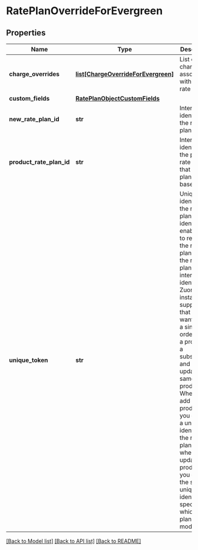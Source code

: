 # RatePlanOverrideForEvergreen

## Properties
Name | Type | Description | Notes
------------ | ------------- | ------------- | -------------
**charge_overrides** | [**list[ChargeOverrideForEvergreen]**](ChargeOverrideForEvergreen.md) | List of charges associated with the rate plan.  | [optional] 
**custom_fields** | [**RatePlanObjectCustomFields**](RatePlanObjectCustomFields.md) |  | [optional] 
**new_rate_plan_id** | **str** | Internal identifier of the rate plan.  | [optional] 
**product_rate_plan_id** | **str** | Internal identifier of the product rate plan that the rate plan is based on.  | 
**unique_token** | **str** | Unique identifier for the rate plan. This identifier enables you to refer to the rate plan before the rate plan has an internal identifier in Zuora.  For instance, suppose that you want to use a single order to add a product to a subscription and later update the same product. When you add the product, you can set a unique identifier for the rate plan. Then when you update the product, you can use the same unique identifier to specify which rate plan to modify.  | [optional] 

[[Back to Model list]](../README.md#documentation-for-models) [[Back to API list]](../README.md#documentation-for-api-endpoints) [[Back to README]](../README.md)

